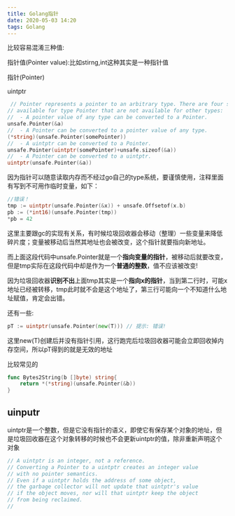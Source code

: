```yaml
---
title: Golang指针
date: 2020-05-03 14:20
tags: Golang
---
```



比较容易混淆三种值:

指针值(Pointer value):比如stirng,int这种其实是一种指针值

指针(Pointer)

uintptr

```go
 // Pointer represents a pointer to an arbitrary type. There are four special operations
// available for type Pointer that are not available for other types:
//	- A pointer value of any type can be converted to a Pointer.
unsafe.Pointer(&a)
//	- A Pointer can be converted to a pointer value of any type.
(*string)(unsafe.Pointer(somePointer))
//	- A uintptr can be converted to a Pointer.
unsafe.Pointer(uintptr(somePointer)+unsafe.sizeof(&a))
//	- A Pointer can be converted to a uintptr.
uintptr(unsafe.Pointer(&a))
```


因为指针可以随意读取内存而不经过go自己的type系统，要谨慎使用，注释里面有写到不可用作临时变量，如下：
```go
//错误！
tmp := uintptr(unsafe.Pointer(&x)) + unsafe.Offsetof(x.b)
pb := (*int16)(unsafe.Pointer(tmp))
*pb = 42
```
这里主要跟gc的实现有关系，有时候垃圾回收器会移动（整理）一些变量来降低碎片度；变量被移动后当然其地址也会被改变，这个指针就要指向新地址。

而上面这段代码中unsafe.Pointer就是一个**指向变量的指针**，被移动后就要改变，但是tmp实际在这段代码中却是作为一个**普通的整数**，值不应该被改变!

因为垃圾回收器**识别不出**上面tmp其实是一个**指向x的指针**，当到第二行时，可能x地址已经被转移，tmp此时就不会是这个地址了，第三行可能向一个不知道什么地址赋值，肯定会出错。

还有一些:
```go
pT := uintptr(unsafe.Pointer(new(T))) // 提示: 错误!
```
这里new(T)创建后并没有指针引用，这行跑完后垃圾回收器可能会立即回收掉内存空间，所以pT得到的就是无效的地址



比较常见的
```go
func Bytes2String(b []byte) string{
    return *(*string)(unsafe.Pointer(&b))
}
```


## uinputr

uintptr是一个整数，但是它没有指针的语义，即使它有保存某个对象的地址，但是垃圾回收器在这个对象转移的时候也不会更新uintptr的值，除非重新声明这个对象


```go
// A uintptr is an integer, not a reference.
// Converting a Pointer to a uintptr creates an integer value
// with no pointer semantics.
// Even if a uintptr holds the address of some object,
// the garbage collector will not update that uintptr's value
// if the object moves, nor will that uintptr keep the object
// from being reclaimed.
//
```
